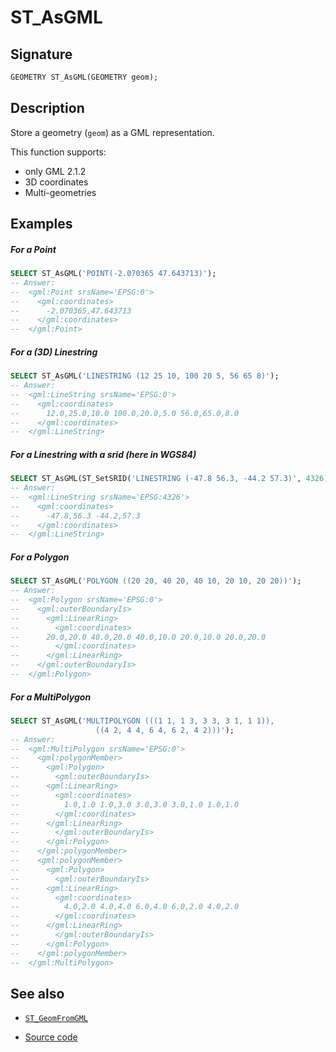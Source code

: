 # ST_AsGML

## Signature

```sql
GEOMETRY ST_AsGML(GEOMETRY geom);
```

## Description

Store a geometry (`geom`) as a GML representation.

This function supports:

* only GML 2.1.2
* 3D coordinates
* Multi-geometries

## Examples

##### For a Point
```sql
SELECT ST_AsGML('POINT(-2.070365 47.643713)');
-- Answer: 
--	<gml:Point srsName='EPSG:0'>
--	  <gml:coordinates>
--	    -2.070365,47.643713 
--	  </gml:coordinates>
--	</gml:Point>
```

##### For a (3D) Linestring
```sql
SELECT ST_AsGML('LINESTRING (12 25 10, 100 20 5, 56 65 8)');
-- Answer: 
--	<gml:LineString srsName='EPSG:0'>
--	  <gml:coordinates>
--	    12.0,25.0,10.0 100.0,20.0,5.0 56.0,65.0,8.0 
--	  </gml:coordinates>
--	</gml:LineString>
```

##### For a Linestring with a srid (here in WGS84)
```sql
SELECT ST_AsGML(ST_SetSRID('LINESTRING (-47.8 56.3, -44.2 57.3)', 4326));
-- Answer: 
--	<gml:LineString srsName='EPSG:4326'>
--	  <gml:coordinates>
--	    -47.8,56.3 -44.2,57.3 
--	  </gml:coordinates>
--	</gml:LineString>
```

##### For a Polygon
```sql
SELECT ST_AsGML('POLYGON ((20 20, 40 20, 40 10, 20 10, 20 20))');
-- Answer: 
--	<gml:Polygon srsName='EPSG:0'>
--	  <gml:outerBoundaryIs>
--	    <gml:LinearRing>
--	      <gml:coordinates>
--		20.0,20.0 40.0,20.0 40.0,10.0 20.0,10.0 20.0,20.0
--	      </gml:coordinates>
--	    </gml:LinearRing>
--	  </gml:outerBoundaryIs>
--	</gml:Polygon>
```

##### For a MultiPolygon
```sql
SELECT ST_AsGML('MULTIPOLYGON (((1 1, 1 3, 3 3, 3 1, 1 1)), 
  			       ((4 2, 4 4, 6 4, 6 2, 4 2)))');
-- Answer: 
--	<gml:MultiPolygon srsName='EPSG:0'>
--	  <gml:polygonMember>
--	    <gml:Polygon>
--	      <gml:outerBoundaryIs>
--		<gml:LinearRing>
--		  <gml:coordinates>
--		    1.0,1.0 1.0,3.0 3.0,3.0 3.0,1.0 1.0,1.0 
--		  </gml:coordinates>
--		</gml:LinearRing>
--	      </gml:outerBoundaryIs>
--	    </gml:Polygon>
--	  </gml:polygonMember>
--	  <gml:polygonMember>
--	    <gml:Polygon>
--	      <gml:outerBoundaryIs>
--		<gml:LinearRing>
--		  <gml:coordinates>
--		    4.0,2.0 4.0,4.0 6.0,4.0 6.0,2.0 4.0,2.0 
--		  </gml:coordinates>
--		</gml:LinearRing>
--	      </gml:outerBoundaryIs>
--	    </gml:Polygon>
--	  </gml:polygonMember>
--	</gml:MultiPolygon>
```

## See also

* [`ST_GeomFromGML`](../ST_GeomFromGML)

* <a href="https://github.com/orbisgis/h2gis/blob/master/h2gis-functions/src/main/java/org/h2gis/functions/spatial/convert/ST_AsGML.java" target="_blank">Source code</a>
